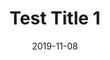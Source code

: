 ---
date: "2019-11-08"
title: "Test Title 1"
description: This is a bookmark
linkTarget: "undefined"
tags: link
draft: true
---